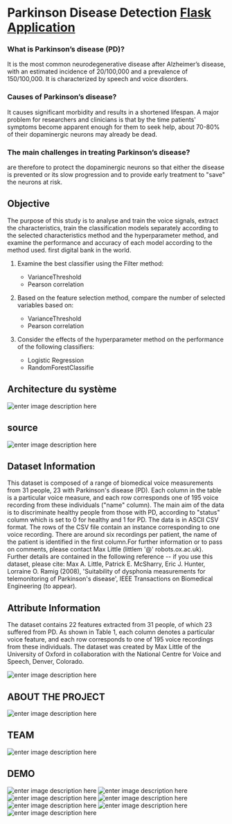 # Parkinson Disease Detection [Flask Application](https://github.com/ZiyadBastaili/Parkinson-Disease-Detection)

### What is Parkinson’s disease (PD)?
It is the most common neurodegenerative disease after Alzheimer’s disease, with an estimated incidence of 20/100,000 and a prevalence of 150/100,000. It is characterized by speech and voice disorders.
### Causes of Parkinson’s disease?
It causes significant morbidity and results in a shortened lifespan. A major problem for researchers and clinicians is that by the time patients' symptoms become apparent enough for them to seek help, about 70-80% of their dopaminergic neurons may already be dead.
### The main challenges in treating Parkinson’s disease?
are therefore to protect the dopaminergic neurons so that either the disease is prevented or its slow progression and to provide early treatment to "save" the neurons at risk.
## Objective
The purpose of this study is to analyse and train the voice signals, extract the characteristics, train the classification models separately according to the selected characteristics method and the hyperparameter method, and examine the performance and accuracy of each model according to the method used. first digital bank in the world.
1. Examine the best classifier using the Filter method:
   * VarianceThreshold
   * Pearson correlation


2. Based on the feature selection method, compare the number of selected variables based on:
   * VarianceThreshold
   * Pearson correlation


3. Consider the effects of the hyperparameter method on the performance of the following classifiers:
   * Logistic Regression
   * RandomForestClassifie


## Architecture du système
 ![enter image description here](/static/assets/img/4.jpeg)

## source
 ![enter image description here](/static/assets/img/source.PNG)

## Dataset Information
This dataset is composed of a range of biomedical voice measurements from 31 people, 23 with Parkinson's disease (PD). Each column in the table is a particular voice measure, and each row corresponds one of 195 voice recording from these individuals ("name" column). The main aim of the data is to discriminate healthy people from those with PD, according to "status" column which is set to 0 for healthy and 1 for PD. The data is in ASCII CSV format. The rows of the CSV file contain an instance corresponding to one voice recording. There are around six recordings per patient, the name of the patient is identified in the first column.For further information or to pass on comments, please contact Max Little (littlem '@' robots.ox.ac.uk). Further details are contained in the following reference -- if you use this dataset, please cite: Max A. Little, Patrick E. McSharry, Eric J. Hunter, Lorraine O. Ramig (2008), 'Suitability of dysphonia measurements for telemonitoring of Parkinson's disease', IEEE Transactions on Biomedical Engineering (to appear).

## Attribute Information
The dataset contains 22 features extracted from 31 people, of which 23 suffered from PD. As shown in Table 1, each column denotes a particular voice feature, and each row corresponds to one of 195 voice recordings from these individuals. The dataset was created by Max Little of the University of Oxford in collaboration with the National Centre for Voice and Speech, Denver, Colorado.

 ![enter image description here](/static/assets/img/3.png)

## ABOUT THE PROJECT
 ![enter image description here](/static/assets/img/about.PNG)

## TEAM
 ![enter image description here](/static/assets/img/demo/3.PNG)

## DEMO
 ![enter image description here](/static/assets/img/demo/1.PNG)
 ![enter image description here](/static/assets/img/demo/2.PNG)
 ![enter image description here](/static/assets/img/demo/4.PNG)
 ![enter image description here](/static/assets/img/demo/5.PNG)
 ![enter image description here](/static/assets/img/demo/6.PNG)
 ![enter image description here](/static/assets/img/demo/7.PNG)
 ![enter image description here](/static/assets/img/demo/8.PNG)

